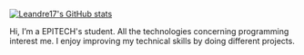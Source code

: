 [![Leandre17's GitHub stats](https://github-readme-stats.vercel.app/api?username=Leandre17&show_icons=true&theme=radical)](https://github.com/Leandre17/github-readme-stats)

Hi, I’m a EPITECH's student. All the technologies concerning programming interest me. I enjoy improving my technical skills by doing different projects.
